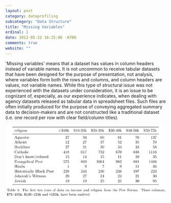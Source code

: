```yaml
---
layout: post
category: dataprofiling
subcategory: "Data Structure"
title: "Missing Variables"
ordinal: 1
date: 2012-05-22 16:25:06 -0700
comments: true
website: ""
---
```

'Missing variables' means that a dataset has values in column headers instead of variable names.
It is not uncommon to receive tabular datasets that have been designed for the purpose of presentation, not analysis, where variables form both the rows and columns, and column headers are values, not variable names. While this type of structural issue was not experienced with the datasets under consideration, it is an issue to be cognizant of, especially, as our experience indicates, when dealing with agency datasets released as tabular data in spreadsheet files. Such files are often initially produced for the purpose of conveying aggregated summary data to decision-makers and are not constructed like a traditional dataset (i.e. one record per row with clear field/column titles).

<img src="/images/MissingVariables.png" style="border-width:0px;" />
